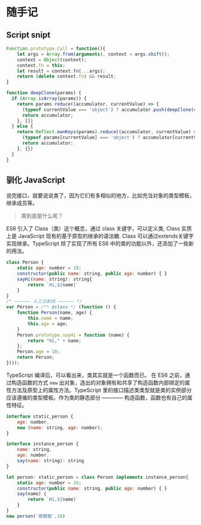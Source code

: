 # 随手记

## Script snipt

```JavaScript
Function.prototype.Call = function(){
    let args = Array.from(arguments), context = args.shift();
    context = Object(context);
    context.fn = this;
    let result = context.fn(...args);
    return (delete context.fn) && result;
}

function deepClone(params) {
  if (Array.isArray(params)) {
    return params.reduce((accumulator, currentValue) => {
      (typeof currentValue === 'object') ? accumulator.push(deepClone(currentValue)) : accumulator.push(currentValue);
      return accumulator;
    }, [])
  } else {
    return Reflect.ownKeys(params).reduce((accumulator, currentValue) => {
      (typeof params[currentValue] === 'object') ? accumulator[currentValue] = deepClone(params[currentValue]) : accumulator[currentValue] = params[currentValue];
      return accumulator;
    }, {})
  }
}
```

## 驯化 JavaScript

说完接口，就要说说类了，因为它们有多相似的地方，比如充当对象的类型模板，继承成员等。

> 类到底是什么呢？

ES6 引入了 Class（类）这个概念，通过 class 关键字，可以定义类, Class 实质上是 JavaScript 现有的基于原型的继承的语法糖. Class 可以通过extends关键字实现继承。TypeScript 除了实现了所有 ES6 中的类的功能以外，还添加了一些新的用法。

```JavaScript
class Person {
    static age: number = 18;
    constructor(public name: string, public age: number) { }
    sayHi(name: string): string{
        return `Hi,${name}`
    }
}
/* —————— 人工分割线 —————— */
var Person = /** @class */ (function () {
    function Person(name, age) {
        this.name = name;
        this.age = age;
    }
    Person.prototype.sayHi = function (name) {
        return "Hi," + name;
    };
    Person.age = 18;
    return Person;
}());
```

TypeScript 编译后，可以看出来，类其实就是一个函数而已。
在 ES6 之前，通过构造函数的方式 `new` 出对象，造出的对象拥有和共享了构造函数内部绑定的属性方法及原型上的属性方法。TypeScript 里的接口描述类类型就是类的实例部分应该遵循的类型模板。作为类的静态部分 ———— 构造函数，函数也有自己的属性特征。

```JavaScript
interface static_person {
    age: number,
    new (name: string, age: number);
}

interface instance_person {
    name: string,
    age: number,
    say(name: string): string
}

let person: static_person = class Person implements instance_person{
    static age: number = 18;
    constructor(public name: string, public age: number) { }
    say(name) {
        return `Hi,${name}`
    }
}
new person('夜曉宸',18)
```